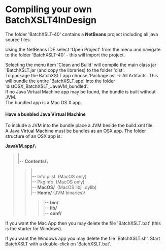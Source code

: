 # Compiling your own BatchXSLT4InDesign
The folder 'BatchXSLT-40' contains a **NetBeans** project including all java source files.

Using the NetBeans IDE select 'Open Project' from the menu and navigate to the folder 'BatchXSLT-40' - this will import the project.

Selecting the menu item 'Clean and Build' will compile the main class jar 'BatchXSLT.jar (and copy the libraries) to the folder 'dist'.\
To package the BatchXSLT.app choose 'Package as' -> All Artifacts. This will bundle the entire 'BatchXSLT.app' into the folder 'distOSX_BatchXSLT_JavaVM_bundled'.\
If no Java Virtual Machine app may be found, the bundle is built without JVM.\
The bundled app is a Mac OS X app.

#### Have a bunbled Java Virtual Machine
To include a JVM into the bundle place a JVM beside the build.xml file.\
A Java Virtual Machine must be bundles as an OSX app. The folder structure of an OSX app is:

**JavaVM.app/**\
>|\
>|-- **Contents/**\
>>|\
>>|-- Info.plist&nbsp;&nbsp;(MacOS only)\
>>|-- PkgInfo&nbsp;&nbsp;(MacOS only)\
>>|-- **MacOS/**&nbsp;&nbsp;(MacOS libjli.dylib)\
>>|-- **Home/** (JVM binaries)\
>>>|-- **bin/**\
>>>|-- **lib/**\
>>>|-- **conf/** 


If you want the Mac App then you may delete the file 'BatchXSLT.bat' (this is the starter for Windows).

If you want the Windows app you may delete the file 'BatchXSLT.sh'. Start BatchXSLT with a double-click on 'BatchXSLT.bat'.

